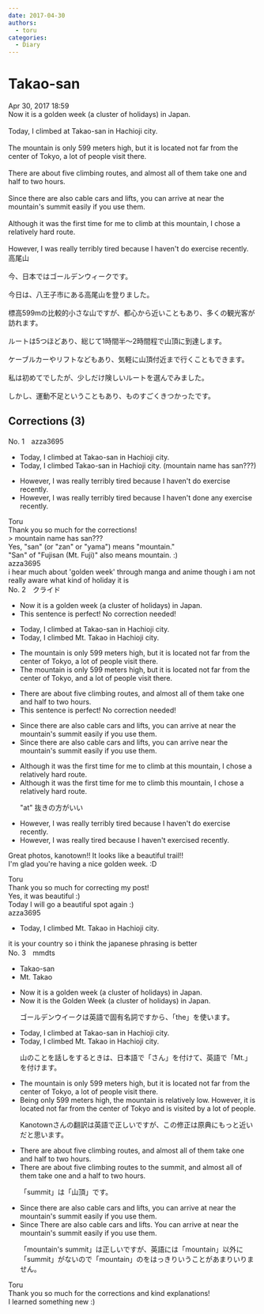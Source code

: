```yaml
---
date: 2017-04-30
authors:
  - toru
categories:
  - Diary
---
```


<h1 id="subject_show">Takao-san</h1>
<div class="date">Apr 30, 2017 18:59</div>
<div id="post"><div id="body_show_ori">
Now it is a golden week (a cluster of holidays) in Japan.<br/><br/>Today, I climbed at Takao-san in Hachioji city.<br/><br/>The mountain is only 599 meters high, but it is located not far from the center of Tokyo, a lot of people visit there.<br/><br/>There are about five climbing routes, and almost all of them take one and half to two hours.<br/><br/>Since there are also cable cars and lifts, you can arrive at near the mountain's summit easily if you use them.<br/><br/>Although it was the first time for me to climb at this mountain, I chose a relatively hard route.<br/><br/>However, I was really terribly tired because I haven't do exercise recently.
</div></div>

<!-- more -->

<div id="post_ja"><div id="body_show_mo">
高尾山<br/><br/>今、日本ではゴールデンウィークです。<br/><br/>今日は、八王子市にある高尾山を登りました。<br/><br/>標高599mの比較的小さな山ですが、都心から近いこともあり、多くの観光客が訪れます。<br/><br/>ルートは5つほどあり、総じて1時間半〜2時間程で山頂に到達します。<br/><br/>ケーブルカーやリフトなどもあり、気軽に山頂付近まで行くこともできます。<br/><br/>私は初めてでしたが、少しだけ険しいルートを選んでみました。<br/><br/>しかし、運動不足ということもあり、ものすごくきつかったです。
</div></div>

## Corrections (3)
<div id="block"><div class="first_name"> No. 1　<span class="just_name">azza3695</span></div><div id="block2">
<ul class="correction_field">
<li class="incorrect">Today, I climbed at Takao-san in Hachioji city.</li>
<li class="corrected correct">
Today, I climbed Takao-san in Hachioji city. (mountain name has san???)
</li>
</ul>
<ul class="correction_field">
<li class="incorrect">However, I was really terribly tired because I haven't do exercise recently.</li>
<li class="corrected correct">
However, I was really terribly tired because I haven't done any exercise recently.
</li>
</ul>
</div><div class="name"><span class="just_name">Toru</span><br>
Thank you so much for the corrections!<br/>&gt; mountain name has san???<br/>Yes, "san" (or "zan" or "yama") means "mountain."<br/>"San" of "Fujisan (Mt. Fuji)" also means mountain. :)
</div>
<div class="name"><span class="just_name">azza3695</span><br>
i hear much about 'golden week' through manga and anime though i am not really aware what kind of holiday it is
</div>
</div>
<div id="block"><div class="first_name"> No. 2　<span class="just_name">クライド</span></div><div id="block2">
<ul class="correction_field">
<li class="incorrect">Now it is a golden week (a cluster of holidays) in Japan.</li>
<li class="corrected perfect">This sentence is perfect! No correction needed!</li>
</ul>
<ul class="correction_field">
<li class="incorrect">Today, I climbed at Takao-san in Hachioji city.</li>
<li class="corrected correct">
Today, I climbed <span class="f_red">Mt. Takao</span> in Hachioji city.
</li>
</ul>
<ul class="correction_field">
<li class="incorrect">The mountain is only 599 meters high, but it is located not far from the center of Tokyo, a lot of people visit there.</li>
<li class="corrected correct">
The mountain is only 599 meters high, but it is located not far from the center of Tokyo, <span class="f_blue">and</span> a lot of people visit there.
</li>
</ul>
<ul class="correction_field">
<li class="incorrect">There are about five climbing routes, and almost all of them take one and half to two hours.</li>
<li class="corrected perfect">This sentence is perfect! No correction needed!</li>
</ul>
<ul class="correction_field">
<li class="incorrect">Since there are also cable cars and lifts, you can arrive at near the mountain's summit easily if you use them.</li>
<li class="corrected correct">
Since there are also cable cars and lifts, you can arrive near the mountain's summit easily if you use them.
</li>
</ul>
<ul class="correction_field">
<li class="incorrect">Although it was the first time for me to climb at this mountain, I chose a relatively hard route.</li>
<li class="corrected correct">
Although it was the first time for me to climb this mountain, I chose a relatively hard route.
<p class="correction_comment">"at" 抜きの方がいい</p>
</li>
</ul>
<ul class="correction_field">
<li class="incorrect">However, I was really terribly tired because I haven't do exercise recently.</li>
<li class="corrected correct">
However, I was really tired because I haven't exercise<span class="f_red">d</span> recently.
</li>
</ul>
<p class="comment_small">
 Great photos, kanotown!! It looks like a beautiful trail!!
 <br/>
 I'm glad you're having a nice golden week. :D
</p>

</div><div class="name"><span class="just_name">Toru</span><br>
Thank you so much for correcting my post!<br/>Yes, it was beautiful :)<br/>Today I will go a beautiful spot again :)
</div>
<div class="name"><span class="just_name">azza3695</span><br><div class="quote_field"><ul class="correction_field">
<li class="corrected correct">
Today, I climbed <span class="f_red">Mt. Takao</span> in Hachioji city.
</li>
</ul></div>
it is your country so i think the japanese phrasing is better
</div>
</div>
<div id="block"><div class="first_name"> No. 3　<span class="just_name">mmdts</span></div><div id="block2">
<ul class="correction_field">
<li class="incorrect">Takao-san</li>
<li class="corrected correct">
<span class="f_red">Mt. Takao</span>
</li>
</ul>
<ul class="correction_field">
<li class="incorrect">Now it is a golden week (a cluster of holidays) in Japan.</li>
<li class="corrected correct">
Now it is <span class="f_red">the</span> <span class="f_red">G</span>olden <span class="f_red">W</span>eek (a cluster of holidays) in Japan.
<p class="correction_comment">ゴールデンウイークは英語で固有名詞ですから、「the」を使います。</p>
</li>
</ul>
<ul class="correction_field">
<li class="incorrect">Today, I climbed at Takao-san in Hachioji city.</li>
<li class="corrected correct">
Today, I climbed <span class="f_red"><span class="f_red">Mt. Takao</span></span> in Hachioji city. 
<p class="correction_comment">山のことを話しをするときは、日本語で「さん」を付けて、英語で「Mt.」を付けます。</p>
</li>
</ul>
<ul class="correction_field">
<li class="incorrect">The mountain is only 599 meters high, but it is located not far from the center of Tokyo, a lot of people visit there.</li>
<li class="corrected correct">
Being only 599 meters high, the mountain is relatively low. However, it is located not far from the center of Tokyo and is visited by a lot of people.
<p class="correction_comment">Kanotownさんの翻訳は英語で正しいですが、この修正は原典にもっと近いだと思います。</p>
</li>
</ul>
<ul class="correction_field">
<li class="incorrect">There are about five climbing routes, and almost all of them take one and half to two hours.</li>
<li class="corrected correct">
There are about five <span class="sline">climbing </span>routes <span class="f_blue">to the summit</span>, and almost all of them take one and <span class="f_blue">a</span> half to two hours.
<p class="correction_comment">「summit」は「山頂」です。</p>
</li>
</ul>
<ul class="correction_field">
<li class="incorrect">Since there are also cable cars and lifts, you can arrive at near the mountain's summit easily if you use them.</li>
<li class="corrected correct">
<span class="sline">Since </span>There are also cable cars and lifts<span class="f_red">. Y</span>ou can arrive at near the <span class="sline">mountain's </span>summit easily if you use them.
<p class="correction_comment">「mountain's summit」は正しいですが、英語には「mountain」以外に「summit」がないので「mountain」のをはっきりいうことがあまりいりません。</p>
</li>
</ul>
</div><div class="name"><span class="just_name">Toru</span><br>
Thank you so much for the corrections and kind explanations!<br/>I learned something new :)
</div>
</div>
